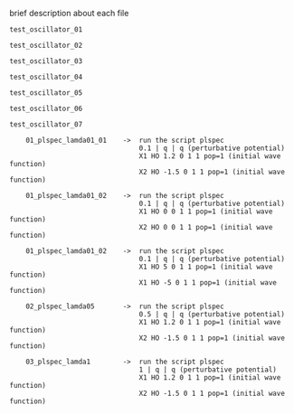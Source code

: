 brief description about each file

	test_oscillator_01

	test_oscillator_02

	test_oscillator_03

	test_oscillator_04

	test_oscillator_05

	test_oscillator_06

	test_oscillator_07

		01_plspec_lamda01_01	->	run the script plspec
									0.1 | q | q (perturbative potential)
									X1 HO 1.2 0 1 1 pop=1 (initial wave function)
									X2 HO -1.5 0 1 1 pop=1 (initial wave function)
									
		01_plspec_lamda01_02	->	run the script plspec
									0.1 | q | q (perturbative potential)
									X1 HO 0 0 1 1 pop=1 (initial wave function)
									X2 HO 0 0 1 1 pop=1 (initial wave function)
									
		01_plspec_lamda01_02	->	run the script plspec
									0.1 | q | q (perturbative potential)
									X1 HO 5 0 1 1 pop=1 (initial wave function)
									X1 HO -5 0 1 1 pop=1 (initial wave function)
									
		02_plspec_lamda05		->	run the script plspec
									0.5 | q | q (perturbative potential)
									X1 HO 1.2 0 1 1 pop=1 (initial wave function)
									X2 HO -1.5 0 1 1 pop=1 (initial wave function)

		03_plspec_lamda1		->	run the script plspec
									1 | q | q (perturbative potential)
									X1 HO 1.2 0 1 1 pop=1 (initial wave function)
									X2 HO -1.5 0 1 1 pop=1 (initial wave function)
